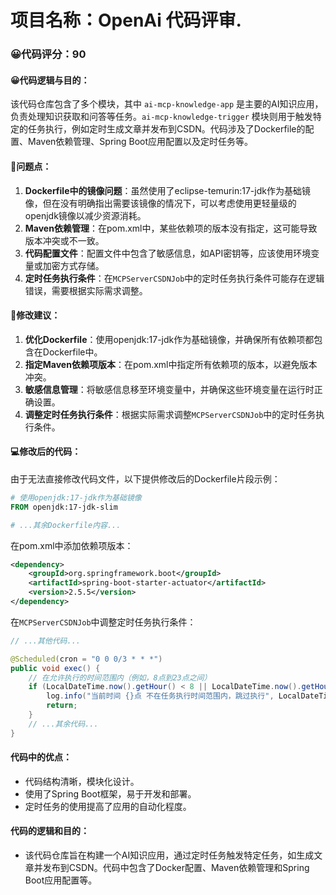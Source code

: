 # 项目名称：OpenAi 代码评审.
### 😀代码评分：90
#### 😀代码逻辑与目的：
该代码仓库包含了多个模块，其中 `ai-mcp-knowledge-app` 是主要的AI知识应用，负责处理知识获取和问答等任务。`ai-mcp-knowledge-trigger` 模块则用于触发特定的任务执行，例如定时生成文章并发布到CSDN。代码涉及了Dockerfile的配置、Maven依赖管理、Spring Boot应用配置以及定时任务等。

#### 🤔问题点：
1. **Dockerfile中的镜像问题**：虽然使用了eclipse-temurin:17-jdk作为基础镜像，但在没有明确指出需要该镜像的情况下，可以考虑使用更轻量级的openjdk镜像以减少资源消耗。
2. **Maven依赖管理**：在pom.xml中，某些依赖项的版本没有指定，这可能导致版本冲突或不一致。
3. **代码配置文件**：配置文件中包含了敏感信息，如API密钥等，应该使用环境变量或加密方式存储。
4. **定时任务执行条件**：在`MCPServerCSDNJob`中的定时任务执行条件可能存在逻辑错误，需要根据实际需求调整。

#### 🎯修改建议：
1. **优化Dockerfile**：使用openjdk:17-jdk作为基础镜像，并确保所有依赖项都包含在Dockerfile中。
2. **指定Maven依赖项版本**：在pom.xml中指定所有依赖项的版本，以避免版本冲突。
3. **敏感信息管理**：将敏感信息移至环境变量中，并确保这些环境变量在运行时正确设置。
4. **调整定时任务执行条件**：根据实际需求调整`MCPServerCSDNJob`中的定时任务执行条件。

#### 💻修改后的代码：
由于无法直接修改代码文件，以下提供修改后的Dockerfile片段示例：

```Dockerfile
# 使用openjdk:17-jdk作为基础镜像
FROM openjdk:17-jdk-slim

# ...其余Dockerfile内容...
```

在pom.xml中添加依赖项版本：

```XML
<dependency>
    <groupId>org.springframework.boot</groupId>
    <artifactId>spring-boot-starter-actuator</artifactId>
    <version>2.5.5</version>
</dependency>
```

在`MCPServerCSDNJob`中调整定时任务执行条件：

```JAVA
// ...其他代码...

@Scheduled(cron = "0 0 0/3 * * *")
public void exec() {
    // 在允许执行的时间范围内（例如，8点到23点之间）
    if (LocalDateTime.now().getHour() < 8 || LocalDateTime.now().getHour() >= 23) {
        log.info("当前时间 {}点 不在任务执行时间范围内，跳过执行", LocalDateTime.now().getHour());
        return;
    }
    // ...其余代码...
}
```

#### 代码中的优点：
- 代码结构清晰，模块化设计。
- 使用了Spring Boot框架，易于开发和部署。
- 定时任务的使用提高了应用的自动化程度。

#### 代码的逻辑和目的：
- 该代码仓库旨在构建一个AI知识应用，通过定时任务触发特定任务，如生成文章并发布到CSDN。代码中包含了Docker配置、Maven依赖管理和Spring Boot应用配置等。